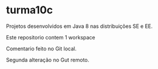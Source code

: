 # turma10c
Projetos desenvolvidos em Java 8 nas distribuições SE e EE.

Este repositorio contem 1 workspace

Comentario feito no Git local.

Segunda alteração no Gut remoto.
